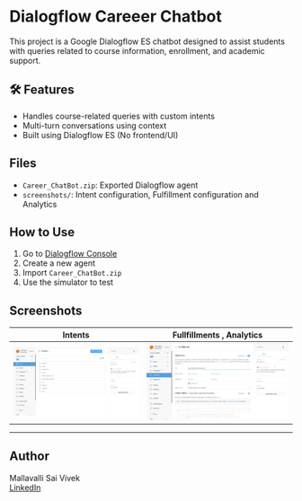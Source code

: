 #  Dialogflow Careeer Chatbot

This project is a Google Dialogflow ES chatbot designed to assist students with queries related to course information, enrollment, and academic support.

## 🛠 Features
- Handles course-related queries with custom intents
- Multi-turn conversations using context
- Built using Dialogflow ES (No frontend/UI)

##  Files
- `Career_ChatBot.zip`: Exported Dialogflow agent
- `screenshots/`: Intent configuration, Fulfillment configuration and Analytics

##  How to Use
1. Go to [Dialogflow Console](https://dialogflow.cloud.google.com)
2. Create a new agent
3. Import `Career_ChatBot.zip`
4. Use the simulator to test

##  Screenshots
| Intents | Fullfillments , Analytics |
|--------|------------------|
| ![intents](./screenshots/Intents.png) | ![Fulfillments](./screenshots/Fulfillments.png) |  ![Analytics](./screenshots/Analytics.png) |

---

##  Author
Mallavalli Sai Vivek  
[LinkedIn](https://linkedin.com/in/mallavallisaivivek)
